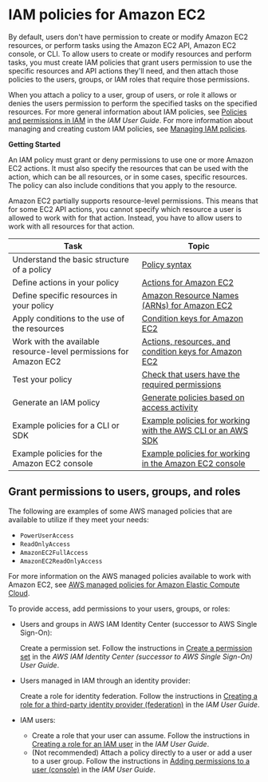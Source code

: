 # IAM policies for Amazon EC2<a name="iam-policies-for-amazon-ec2"></a>

By default, users don't have permission to create or modify Amazon EC2 resources, or perform tasks using the Amazon EC2 API, Amazon EC2 console, or CLI\. To allow users to create or modify resources and perform tasks, you must create IAM policies that grant users permission to use the specific resources and API actions they'll need, and then attach those policies to the users, groups, or IAM roles that require those permissions\.

When you attach a policy to a user, group of users, or role it allows or denies the users permission to perform the specified tasks on the specified resources\. For more general information about IAM policies, see [Policies and permissions in IAM](https://docs.aws.amazon.com/IAM/latest/UserGuide/access_policies.html) in the *IAM User Guide*\. For more information about managing and creating custom IAM policies, see [Managing IAM policies](https://docs.aws.amazon.com/IAM/latest/UserGuide/ManagingPolicies.html)\.

**Getting Started**

An IAM policy must grant or deny permissions to use one or more Amazon EC2 actions\. It must also specify the resources that can be used with the action, which can be all resources, or in some cases, specific resources\. The policy can also include conditions that you apply to the resource\. 

Amazon EC2 partially supports resource\-level permissions\. This means that for some EC2 API actions, you cannot specify which resource a user is allowed to work with for that action\. Instead, you have to allow users to work with all resources for that action\. 


| Task | Topic | 
| --- | --- | 
| Understand the basic structure of a policy | [Policy syntax](iam-policy-structure.md#policy-syntax) | 
| Define actions in your policy | [Actions for Amazon EC2](iam-policy-structure.md#UsingWithEC2_Actions) | 
| Define specific resources in your policy | [Amazon Resource Names \(ARNs\) for Amazon EC2](iam-policy-structure.md#EC2_ARN_Format) | 
| Apply conditions to the use of the resources | [Condition keys for Amazon EC2](iam-policy-structure.md#amazon-ec2-keys) | 
| Work with the available resource\-level permissions for Amazon EC2 | [Actions, resources, and condition keys for Amazon EC2](https://docs.aws.amazon.com/service-authorization/latest/reference/list_amazonec2.html) | 
| Test your policy |  [Check that users have the required permissions](iam-policy-structure.md#check-required-permissions)  | 
| Generate an IAM policy |  [Generate policies based on access activity](https://docs.aws.amazon.com/IAM/latest/UserGuide/access_policies_generate-policy.html)  | 
| Example policies for a CLI or SDK | [Example policies for working with the AWS CLI or an AWS SDK](ExamplePolicies_EC2.md) | 
| Example policies for the Amazon EC2 console | [Example policies for working in the Amazon EC2 console](iam-policies-ec2-console.md) | 

## Grant permissions to users, groups, and roles<a name="granting-iam-permissions"></a>

The following are examples of some AWS managed policies that are available to utilize if they meet your needs:
+ `PowerUserAccess`
+ `ReadOnlyAccess`
+ `AmazonEC2FullAccess`
+ `AmazonEC2ReadOnlyAccess`

For more information on the AWS managed policies available to work with Amazon EC2, see [AWS managed policies for Amazon Elastic Compute Cloud](https://docs.aws.amazon.com/AWSEC2/latest/UserGuide/security-iam-awsmanpol.html)\.

To provide access, add permissions to your users, groups, or roles:
+ Users and groups in AWS IAM Identity Center \(successor to AWS Single Sign\-On\):

  Create a permission set\. Follow the instructions in [Create a permission set](https://docs.aws.amazon.com/singlesignon/latest/userguide/howtocreatepermissionset.html) in the *AWS IAM Identity Center \(successor to AWS Single Sign\-On\) User Guide*\.
+ Users managed in IAM through an identity provider:

  Create a role for identity federation\. Follow the instructions in [Creating a role for a third\-party identity provider \(federation\)](https://docs.aws.amazon.com/IAM/latest/UserGuide/id_roles_create_for-idp.html) in the *IAM User Guide*\.
+ IAM users:
  + Create a role that your user can assume\. Follow the instructions in [Creating a role for an IAM user](https://docs.aws.amazon.com/IAM/latest/UserGuide/id_roles_create_for-user.html) in the *IAM User Guide*\.
  + \(Not recommended\) Attach a policy directly to a user or add a user to a user group\. Follow the instructions in [Adding permissions to a user \(console\)](https://docs.aws.amazon.com/IAM/latest/UserGuide/id_users_change-permissions.html#users_change_permissions-add-console) in the *IAM User Guide*\.